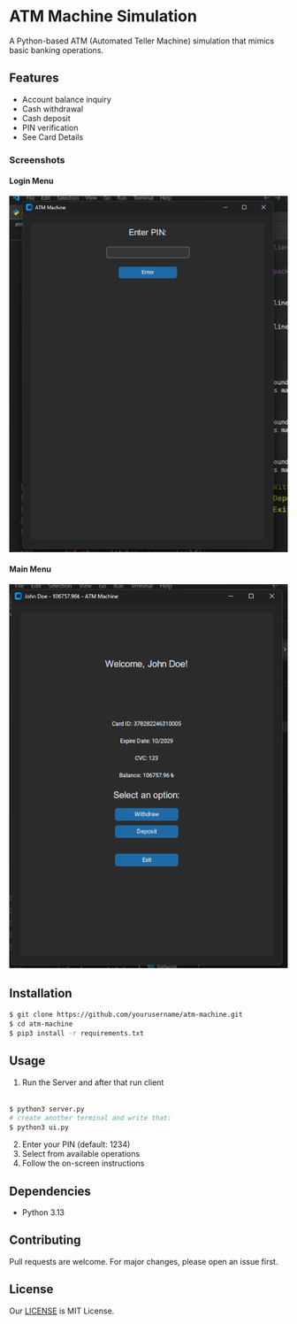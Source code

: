 # ATM Machine Simulation

A Python-based ATM (Automated Teller Machine) simulation that mimics basic banking operations.

## Features

- Account balance inquiry
- Cash withdrawal
- Cash deposit
- PIN verification
- See Card Details

### Screenshots

#### Login Menu

![Login Menu](images/login.png)

#### Main Menu

![Main Menu](images/main_menu.png)

## Installation

```bash
$ git clone https://github.com/yourusername/atm-machine.git
$ cd atm-machine
$ pip3 install -r requirements.txt
```

## Usage

1. Run the Server and after that run client

```bash

$ python3 server.py
# create another terminal and write that:
$ python3 ui.py
```


2. Enter your PIN (default: 1234)
3. Select from available operations
4. Follow the on-screen instructions

## Dependencies

- Python 3.13

## Contributing

Pull requests are welcome. For major changes, please open an issue first.

## License

Our [LICENSE](LICENSE.md) is MIT License.
